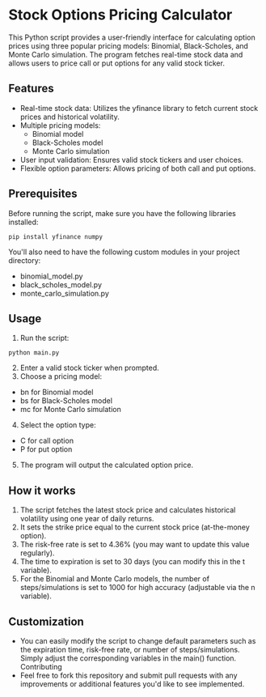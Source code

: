 # Stock Options Pricing Calculator
This Python script provides a user-friendly interface for calculating option prices using three popular pricing models: Binomial, Black-Scholes, and Monte Carlo simulation. The program fetches real-time stock data and allows users to price call or put options for any valid stock ticker.
## Features
- Real-time stock data: Utilizes the yfinance library to fetch current stock prices and historical volatility.
- Multiple pricing models:
  - Binomial model
  - Black-Scholes model
  - Monte Carlo simulation
- User input validation: Ensures valid stock tickers and user choices.
- Flexible option parameters: Allows pricing of both call and put options.
## Prerequisites
Before running the script, make sure you have the following libraries installed:
```
pip install yfinance numpy
```
You'll also need to have the following custom modules in your project directory:
  - binomial_model.py
  - black_scholes_model.py
  - monte_carlo_simulation.py
## Usage
1. Run the script:
```
python main.py
```
2. Enter a valid stock ticker when prompted.
3. Choose a pricing model:
  - bn for Binomial model
  - bs for Black-Scholes model
  - mc for Monte Carlo simulation
4. Select the option type:
  - C for call option
  - P for put option
5. The program will output the calculated option price.
## How it works
1. The script fetches the latest stock price and calculates historical volatility using one year of daily returns.
2. It sets the strike price equal to the current stock price (at-the-money option).
3. The risk-free rate is set to 4.36% (you may want to update this value regularly).
4. The time to expiration is set to 30 days (you can modify this in the t variable).
5. For the Binomial and Monte Carlo models, the number of steps/simulations is set to 1000 for high accuracy (adjustable via the n variable).
## Customization
- You can easily modify the script to change default parameters such as the expiration time, risk-free rate, or number of steps/simulations. Simply adjust the corresponding variables in the main() function.
Contributing
- Feel free to fork this repository and submit pull requests with any improvements or additional features you'd like to see implemented.
